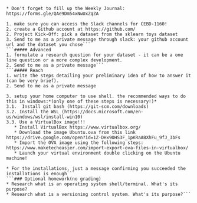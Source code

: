 ```### Journal
* Don't forget to fill up the Weekly Journal: https://forms.gle/QAe9Dm54xNwUxZqZA
```
```##### Basic
1. make sure you can access the Slack channels for CEBD-1160!
2. create a Github account at https://github.com/
2. Project Kick-Off: pick a dataset from the sklearn toys dataset 
3. Send to me as a private message through slack: your github account url and the dataset you chose```
```##### Advanced
1. formulate a research question for your dataset - it can be a one line question or a more complex development. 
2. Send to me as a private message```
```##### Reach
1. write the steps detailing your preliminary idea of how to answer it (can be very brief). 
2. Send to me as a private message

3. setup your home computer to use shell. the recommended ways to do this in windows:*(only one of these steps is necessary!)*
3.1.  Install git bash (https://git-scm.com/downloads)
3.2. Install the WSL (https://docs.microsoft.com/en-us/windows/wsl/install-win10)
3.3. Use a VirtualBox image!!! 
   * Install VirtualBox https://www.virtualbox.org/
   * Download the image Ubuntu.ova from this link https://drive.google.com/open?id=1Z-DHx9OHS3F_1pKRaABXhFu_9fJ_3bFs
   * Import the OVA image using the following steps: https://www.maketecheasier.com/import-export-ova-files-in-virtualbox/
   * Launch your virtual environment double clicking on the Ubuntu machine!

* For the installations, just a message confirming you succeeded the installations is enough```
```### Optional homework(no grading)
* Research what is an operating system shell/terminal. What's its purpose?
* Research what is a versioning control system. What's its purpose?```
